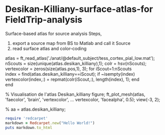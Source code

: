 # Desikan-Killiany-surface-atlas-for FieldTrip-analysis
Surface-based atlas for source analysis
Steps, 

1) export a source map from BS to Matlab and call it Source
2) read surface atlas and color-coding

atlas = ft_read_atlas('./anat/@default_subject/tess_cortex_pial_low.mat');
nScouts = size(unique(atlas.desikan_killiany),1);
colr = hsv(nScouts); 
vertexcolor = zeros(size(atlas.pos,1), 3);
for iScout=1:nScouts       
   index = find(atlas.desikan_killiany==iScout);
   if ~isempty(index) 
      vertexcolor(index,:) = repmat(colr(iScout,:),  length(index), 1);
   end      
end    

% Visualisation de l'atlas Desikan_killiany
figure;
ft_plot_mesh(atlas, 'faecolor', 'brain',  'vertexcolor', ...
vertexcolor, 'facealpha', 0.5);
view(-3, 2);

% aa = atlas.desikan_killiany;



```ruby
require 'redcarpet'
markdown = Redcarpet.new("Hello World!")
puts markdown.to_html
```

